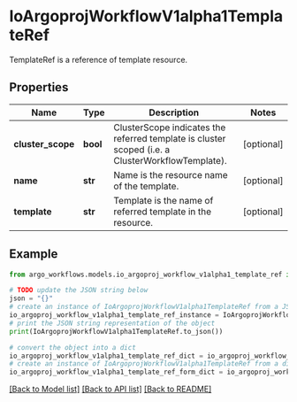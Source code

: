 # IoArgoprojWorkflowV1alpha1TemplateRef

TemplateRef is a reference of template resource.

## Properties

Name | Type | Description | Notes
------------ | ------------- | ------------- | -------------
**cluster_scope** | **bool** | ClusterScope indicates the referred template is cluster scoped (i.e. a ClusterWorkflowTemplate). | [optional] 
**name** | **str** | Name is the resource name of the template. | [optional] 
**template** | **str** | Template is the name of referred template in the resource. | [optional] 

## Example

```python
from argo_workflows.models.io_argoproj_workflow_v1alpha1_template_ref import IoArgoprojWorkflowV1alpha1TemplateRef

# TODO update the JSON string below
json = "{}"
# create an instance of IoArgoprojWorkflowV1alpha1TemplateRef from a JSON string
io_argoproj_workflow_v1alpha1_template_ref_instance = IoArgoprojWorkflowV1alpha1TemplateRef.from_json(json)
# print the JSON string representation of the object
print(IoArgoprojWorkflowV1alpha1TemplateRef.to_json())

# convert the object into a dict
io_argoproj_workflow_v1alpha1_template_ref_dict = io_argoproj_workflow_v1alpha1_template_ref_instance.to_dict()
# create an instance of IoArgoprojWorkflowV1alpha1TemplateRef from a dict
io_argoproj_workflow_v1alpha1_template_ref_form_dict = io_argoproj_workflow_v1alpha1_template_ref.from_dict(io_argoproj_workflow_v1alpha1_template_ref_dict)
```
[[Back to Model list]](../README.md#documentation-for-models) [[Back to API list]](../README.md#documentation-for-api-endpoints) [[Back to README]](../README.md)


